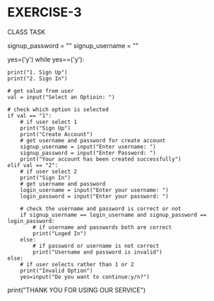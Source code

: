 # EXERCISE-3
CLASS TASK



signup_password = ""
signup_username = ""

yes=('y')
while yes==('y'):
    
    print("1. Sign Up")
    print("2. Sign In")

    # get value from user
    val = input("Select an Optioin: ")

    # check which option is selected
    if val == "1":
        # if user select 1
        print("Sign Up")
        print("Create Account")
        # get username and password for create account
        signup_username = input("Enter username: ")
        signup_password = input("Enter Password: ")
        print("Your account has been created successfully")
    elif val == "2":
        # if user select 2
        print("Sign In")
        # get username and password
        login_username = input("Enter your username: ")
        login_password = input("Enter your password: ")

        # check the username and password is correct or not
        if signup_username == login_username and signup_password == login_password:
            # if username and passwords both are correct
            print("Loged In")
        else:
            # if password or username is not correct
            print("Username and password is invalid")
    else:
        # if user selects rather than 1 or 2
        print("Invalid Option")
        yes=input("Do you want to continue:y/n?")
print("THANK YOU FOR USING OUR SERVICE")
